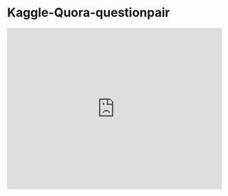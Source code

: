 # Kaggle-Quora-questionpair

<embed src="https://drive.google.com/viewerng/viewer?embedded=true&url=https://github.com/quang2705/Kaggle-Quora-questionpair/blob/master/Question_pair_similarity.pdf" width="500" height="375">
